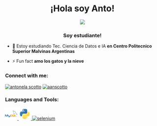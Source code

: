 <h1 align="center">¡Hola soy Anto!</h1>

<div class= "header" align="center">
  <img width="350"
    src="https://media0.giphy.com/media/v1.Y2lkPTc5MGI3NjExcmdrcnBnbjZjdHp1NXdyMGxkMXo2eXY4dzh4aTRnNWMzZ2N0OGdheSZlcD12MV9pbnRlcm5hbF9naWZfYnlfaWQmY3Q9Zw/lP8ezu4iNVmZYOZn3j/giphy.gif" >
</div>
<h3 align="center">Soy estudiante!</h3>

- 🌱 Estoy estudiando Tec. Ciencia de Datos e IA **en Centro Politecnico Superior Malvinas Argentinas**


- ⚡ Fun fact **amo los gatos y la nieve**

<h3 align="left">Connect with me:</h3>
<p align="left">
<a href="https://linkedin.com/in/antonela scotto" target="blank"><img align="center" src="https://raw.githubusercontent.com/rahuldkjain/github-profile-readme-generator/master/src/images/icons/Social/linked-in-alt.svg" alt="antonela scotto" height="30" width="40" /></a>
<a href="https://instagram.com/aanscotto" target="blank"><img align="center" src="https://raw.githubusercontent.com/rahuldkjain/github-profile-readme-generator/master/src/images/icons/Social/instagram.svg" alt="aanscotto" height="30" width="40" /></a>
</p>

<h3 align="left">Languages and Tools:</h3>
<p align="left"> <a href="https://www.mysql.com/" target="_blank" rel="noreferrer"> <img src="https://raw.githubusercontent.com/devicons/devicon/master/icons/mysql/mysql-original-wordmark.svg" alt="mysql" width="40" height="40"/> </a> <a href="https://www.python.org" target="_blank" rel="noreferrer"> <img src="https://raw.githubusercontent.com/devicons/devicon/master/icons/python/python-original.svg" alt="python" width="40" height="40"/> </a> <a href="https://www.selenium.dev" target="_blank" rel="noreferrer"> <img src="https://raw.githubusercontent.com/detain/svg-logos/780f25886640cef088af994181646db2f6b1a3f8/svg/selenium-logo.svg" alt="selenium" width="40" height="40"/> </a> </p>
